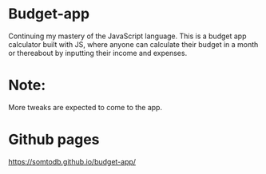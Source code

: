 # Budget-app
Continuing my mastery of the JavaScript language. This is a budget app calculator built with JS, where anyone can calculate their budget in a month or thereabout by inputting their income and expenses.

# Note: 
More tweaks are expected to come to the app.

# Github pages
https://somtodb.github.io/budget-app/
